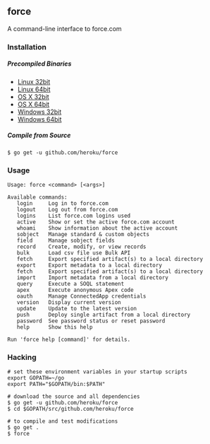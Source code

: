 ## force

A command-line interface to force.com

### Installation

##### Precompiled Binaries

* [Linux 32bit](https://godist.herokuapp.com/projects/heroku/force/releases/current/linux-386/force)
* [Linux 64bit](https://godist.herokuapp.com/projects/heroku/force/releases/current/linux-amd64/force)
* [OS X 32bit](https://godist.herokuapp.com/projects/heroku/force/releases/current/darwin-386/force)
* [OS X 64bit](https://godist.herokuapp.com/projects/heroku/force/releases/current/darwin-amd64/force)
* [Windows 32bit](https://godist.herokuapp.com/projects/heroku/force/releases/current/windows-386/force.exe)
* [Windows 64bit](https://godist.herokuapp.com/projects/heroku/force/releases/current/windows-amd64/force.exe)

##### Compile from Source

    $ go get -u github.com/heroku/force

### Usage

	Usage: force <command> [<args>]
	
	Available commands:
	   login     Log in to force.com
	   logout    Log out from force.com
   	   logins    List force.com logins used
   	   active    Show or set the active force.com account
	   whoami    Show information about the active account
	   sobject   Manage standard & custom objects
	   field     Manage sobject fields
	   record    Create, modify, or view records
	   bulk      Load csv file use Bulk API
	   fetch     Export specified artifact(s) to a local directory
   	   export    Export metadata to a local directory
	   fetch     Export specified artifact(s) to a local directory
	   import    Import metadata from a local directory
	   query     Execute a SOQL statement
	   apex      Execute anonymous Apex code
	   oauth     Manage ConnectedApp credentials
	   version   Display current version
	   update    Update to the latest version
	   push      Deploy single artifact from a local directory
	   password  See password status or reset password
	   help      Show this help
	
	Run 'force help [command]' for details.

### Hacking

    # set these environment variables in your startup scripts
    export GOPATH=~/go
    export PATH="$GOPATH/bin:$PATH"

    # download the source and all dependencies
    $ go get -u github.com/heroku/force
    $ cd $GOPATH/src/github.com/heroku/force

    # to compile and test modifications
    $ go get .
    $ force
